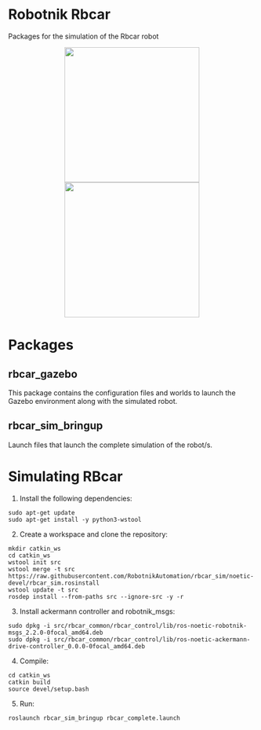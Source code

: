 Robotnik Rbcar
==============

Packages for the simulation of the Rbcar robot

<p align="center">
  <img src="https://github.com/RobotnikAutomation/rbcar_sim/blob/melodic-devel/rbcar.jpg" height="275" />
  <img src="https://github.com/RobotnikAutomation/rbcar_sim/blob/melodic-devel/rbcar_gazebo.png" height="275" />
</p>


<h1> Packages </h1>
<h2>rbcar_gazebo</h2>

This package contains the configuration files and worlds to launch the Gazebo environment along with the simulated robot.

<h2>rbcar_sim_bringup</h2>

Launch files that launch the complete simulation of the robot/s.

<h1>Simulating RBcar</h1>

1. Install the following dependencies:
```
sudo apt-get update
sudo apt-get install -y python3-wstool
```

2. Create a workspace and clone the repository:
```
mkdir catkin_ws
cd catkin_ws
wstool init src
wstool merge -t src https://raw.githubusercontent.com/RobotnikAutomation/rbcar_sim/noetic-devel/rbcar_sim.rosinstall
wstool update -t src
rosdep install --from-paths src --ignore-src -y -r
```
3. Install ackermann controller and robotnik_msgs:
```
sudo dpkg -i src/rbcar_common/rbcar_control/lib/ros-noetic-robotnik-msgs_2.2.0-0focal_amd64.deb
sudo dpkg -i src/rbcar_common/rbcar_control/lib/ros-noetic-ackermann-drive-controller_0.0.0-0focal_amd64.deb 
```

4. Compile:
```
cd catkin_ws
catkin build
source devel/setup.bash
```
5. Run:
```
roslaunch rbcar_sim_bringup rbcar_complete.launch
```
